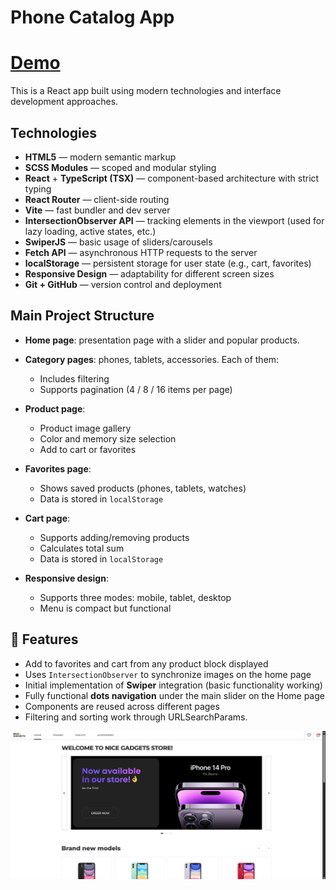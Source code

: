 # Phone Catalog App

# [Demo](https://react-phone-catalog-b5y6.vercel.app)

This is a React app built using modern technologies and interface development approaches.

## Technologies

- **HTML5** — modern semantic markup
- **SCSS Modules** — scoped and modular styling
- **React** + **TypeScript (TSX)** — component-based architecture with strict typing
- **React Router** — client-side routing
- **Vite** — fast bundler and dev server
- **IntersectionObserver API** — tracking elements in the viewport (used for lazy loading, active states, etc.)
- **SwiperJS** — basic usage of sliders/carousels
- **Fetch API** — asynchronous HTTP requests to the server
- **localStorage** — persistent storage for user state (e.g., cart, favorites)
- **Responsive Design** — adaptability for different screen sizes
- **Git + GitHub** — version control and deployment

## Main Project Structure

- **Home page**: presentation page with a slider and popular products.
- **Category pages**: phones, tablets, accessories. Each of them:

  - Includes filtering
  - Supports pagination (4 / 8 / 16 items per page)

- **Product page**:

  - Product image gallery
  - Color and memory size selection
  - Add to cart or favorites

- **Favorites page**:

  - Shows saved products (phones, tablets, watches)
  - Data is stored in `localStorage`

- **Cart page**:

  - Supports adding/removing products
  - Calculates total sum
  - Data is stored in `localStorage`

- **Responsive design**:
  - Supports three modes: mobile, tablet, desktop
  - Menu is compact but functional

## 🚀 Features

- Add to favorites and cart from any product block displayed
- Uses `IntersectionObserver` to synchronize images on the home page
- Initial implementation of **Swiper** integration (basic functionality working)
- Fully functional **dots navigation** under the main slider on the Home page
- Components are reused across different pages
- Filtering and sorting work through URLSearchParams.

![alt text](image.png)
